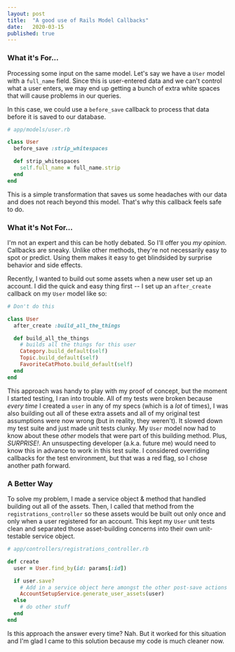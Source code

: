 ```yaml
---
layout: post
title:  "A good use of Rails Model Callbacks"
date:   2020-03-15
published: true
---
```

### What it's For...
Processing some input on the same model. Let's say we have a `User` model with a `full_name` field. Since this is user-entered data and we can't control what a user enters, we may end up getting a bunch of extra white spaces that will cause problems in our queries.

In this case, we could use a `before_save` callback to process that data before it is saved to our database.

```ruby
# app/models/user.rb

class User
  before_save :strip_whitespaces

  def strip_whitespaces
    self.full_name = full_name.strip
  end
end
```

This is a simple transformation that saves us some headaches with our data and does not reach beyond this model. That's why this callback feels safe to do.


### What it's Not For...
I'm not an expert and this can be hotly debated. So I'll offer you _my opinion_. Callbacks are sneaky. Unlike other methods, they're not necessarily easy to spot or predict. Using them makes it easy to get blindsided by surprise behavior and side effects.

Recently, I wanted to build out some assets when a new user set up an account. I did the quick and easy thing first -- I set up an `after_create` callback on my `User` model like so:

```ruby
# Don't do this

class User
  after_create :build_all_the_things

  def build_all_the_things
    # builds all the things for this user
    Category.build_default(self)
    Topic.build_default(self)
    FavoriteCatPhoto.build_default(self)
  end
end
```
This approach was handy to play with my proof of concept, but the moment I started testing, I ran into trouble. All of my tests were broken because _every time_ I created a `user` in any of my specs (which is a _lot_ of times), I was also building out all of these extra assets and all of my original test assumptions were now wrong (but in reality, they weren't). It slowed down my test suite and just made unit tests clunky. My `User` model now had to know about these _other_ models that were part of this building method. Plus, _SURPRISE!_. An unsuspecting developer (a.k.a. future me) would need to know this in advance to work in this test suite. I considered overriding callbacks for the test environment, but that was a red flag, so I chose another path forward.

### A Better Way
To solve my problem, I made a service object & method that handled building out all of the assets. Then, I called that method from the `registrations_controller` so these assets would be built out only once and only when a user registered for an account. This kept my `User` unit tests clean and separated those asset-building concerns into their own unit-testable service object.

```ruby
# app/controllers/registrations_controller.rb

def create
  user = User.find_by(id: params[:id])

  if user.save?
    # Add in a service object here amongst the other post-save actions
    AccountSetupService.generate_user_assets(user)
  else
    # do other stuff
  end
end
```

Is this approach the answer every time? Nah. But it worked for this situation and I'm glad I came to this solution because my code is much cleaner now.
